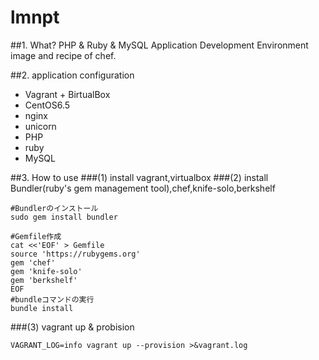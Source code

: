 # lmnpt

##1. What?
PHP & Ruby & MySQL Application Development Environment image and recipe of chef.

##2. application configuration
* Vagrant + BirtualBox
* CentOS6.5
* nginx 
* unicorn
* PHP
* ruby
* MySQL

##3. How to use
###(1) install vagrant,virtualbox
###(2) install Bundler(ruby's gem management tool),chef,knife-solo,berkshelf

```bash:
#Bundlerのインストール
sudo gem install bundler

#Gemfile作成
cat <<'EOF' > Gemfile
source 'https://rubygems.org'
gem 'chef'
gem 'knife-solo'
gem 'berkshelf'
EOF
#bundleコマンドの実行
bundle install
```

###(3) vagrant up & probision

```bash:
VAGRANT_LOG=info vagrant up --provision >&vagrant.log
```
